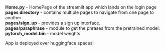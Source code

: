 
**Home.py** - HomePage of the streamlit app which lands on the login page  
**pages directory** - contains multiple pages to navigate from one page to another  
**pages/sign_up** - provides a sign up interface.  
**pages/paraphrase** - module to get the phrases from the pretrained model.  
**pytorch_model.bin** - model weights  


App is deployed over huggingface spaces!
